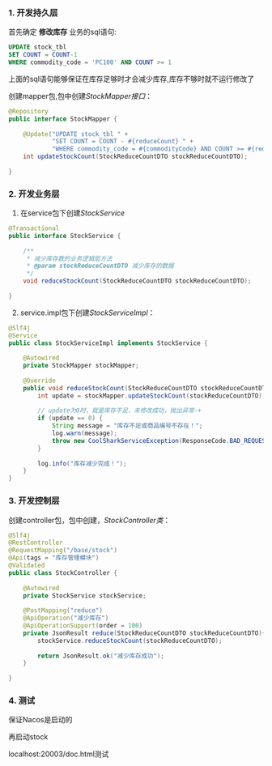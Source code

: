 
### 1. 开发持久层  
  
首先确定 **修改库存** 业务的sql语句:  
```sql  
UPDATE stock_tbl
SET COUNT = COUNT-1
WHERE commodity_code = 'PC100' AND COUNT >= 1
```
上面的sql语句能够保证在库存足够时才会减少库存,库存不够时就不运行修改了

创建mapper包,包中创建*StockMapper接口*：
```java
@Repository  
public interface StockMapper {  
  
    @Update("UPDATE stock_tbl " +  
            "SET COUNT = COUNT - #{reduceCount} " +  
            "WHERE commodity_code = #{commodityCode} AND COUNT >= #{reduceCount}")  
    int updateStockCount(StockReduceCountDTO stockReduceCountDTO);  
  
}
```


### 2. 开发业务层

1. 在service包下创建*StockService*
```java  
@Transactional  
public interface StockService {  
  
    /**  
     * 减少库存数的业务逻辑层方法  
     * @param stockReduceCountDTO 减少库存的数据  
     */  
    void reduceStockCount(StockReduceCountDTO stockReduceCountDTO);  
  
}
```

2. service.impl包下创建*StockServiceImpl*：
```java
@Slf4j  
@Service  
public class StockServiceImpl implements StockService {  
  
    @Autowired  
    private StockMapper stockMapper;  
  
    @Override  
    public void reduceStockCount(StockReduceCountDTO stockReduceCountDTO) {  
        int update = stockMapper.updateStockCount(stockReduceCountDTO);  
  
        // update为0时，就是库存不足，未修改成功，抛出异常-+  
        if (update == 0) {  
            String message = "库存不足或商品编号不存在！";  
            log.warn(message);  
            throw new CoolSharkServiceException(ResponseCode.BAD_REQUEST, message);  
        }  
  
        log.info("库存减少完成！");  
    }  
}
```


### 3. 开发控制层

创建controller包，包中创建，*StockController类*：
```java
@Slf4j  
@RestController  
@RequestMapping("/base/stock")  
@Api(tags = "库存管理模块")  
@Validated  
public class StockController {  
  
    @Autowired  
    private StockService stockService;  
  
    @PostMapping("reduce")  
    @ApiOperation("减少库存")  
    @ApiOperationSupport(order = 100)  
    private JsonResult reduce(StockReduceCountDTO stockReduceCountDTO){  
        stockService.reduceStockCount(stockReduceCountDTO);  
  
        return JsonResult.ok("减少库存成功");  
    }  
  
}
```



### 4. 测试

保证Nacos是启动的  
  
再启动stock  
  
localhost:20003/doc.html测试